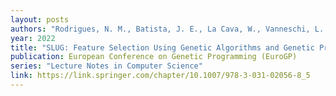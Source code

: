 ```yaml
---
layout: posts
authors: "Rodrigues, N. M., Batista, J. E., La Cava, W., Vanneschi, L., and Silva, S. "
year: 2022
title: "SLUG: Feature Selection Using Genetic Algorithms and Genetic Programming"
publication: European Conference on Genetic Programming (EuroGP)
series: "Lecture Notes in Computer Science"
link: https://link.springer.com/chapter/10.1007/978-3-031-02056-8_5
---
```

